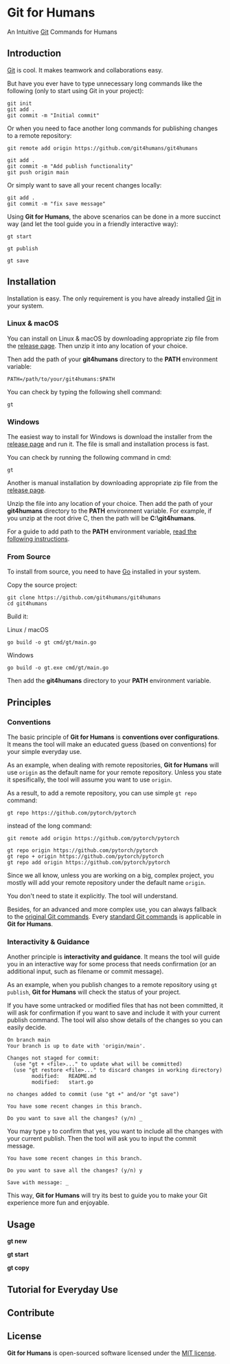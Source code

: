 # Git for Humans

An Intuitive [Git](https://git-scm.com/) Commands for Humans

## Introduction

[Git](https://git-scm.com/) is cool. It makes teamwork and collaborations easy.

But have you ever have to type unnecessary long commands like the following (only to start using Git in your project):

```shell
git init 
git add .
git commit -m "Initial commit"
```

Or when you need to face another long commands for publishing changes to a remote repository:

```shell
git remote add origin https://github.com/git4humans/git4humans

git add .
git commit -m "Add publish functionality" 
git push origin main
```

Or simply want to save all your recent changes locally:

```shell
git add .
git commit -m "fix save message"
```

Using **Git for Humans**, the above scenarios can be done in a more succinct way (and let the tool guide you in a friendly interactive way):

```shell 
gt start 
```

```shell 
gt publish
```

```shell
gt save
```
## Installation 

Installation is easy. The only requirement is you have already installed [Git](https://git-scm.com/book/en/v2/Getting-Started-Installing-Git) in your system.

### Linux & macOS 

You can install on Linux & macOS by downloading appropriate zip file from the [release page](https://github.com/git4humans/git4humans/releases). Then unzip it into any location of your choice.

Then add the path of your **git4humans** directory to the **PATH** environment variable:

```shell
PATH=/path/to/your/git4humans:$PATH
```
You can check by typing the following shell command:

```shell
gt
```

### Windows

The easiest way to install for Windows is download the installer from the [release page](https://github.com/git4humans/git4humans/releases) and run it. The file is small and installation process is fast. 

You can check by running the following command in cmd:

```shell
gt
```

Another is manual installation by downloading appropriate zip file from the [release page](https://github.com/git4humans/git4humans/releases). 

Unzip the file into any location of your choice. Then add the path of your **git4humans** directory to the **PATH** environment variable. For example, if you unzip at the root drive C, then the path will be **C:\git4humans**.

For a guide to add path to the **PATH** environment variable, [read the following instructions](https://www.architectryan.com/2018/03/17/add-to-the-path-on-windows-10/).

### From Source

To install from source, you need to have [Go](https://go.dev/dl/) installed in your system.

Copy the source project:

```shell
git clone https://github.com/git4humans/git4humans
cd git4humans 
```
Build it:

Linux / macOS

```shell
go build -o gt cmd/gt/main.go
```

Windows 

```shell
go build -o gt.exe cmd/gt/main.go
```

Then add the **git4humans** directory to your **PATH** environment variable.

## Principles

### Conventions
The basic principle of **Git for Humans** is **conventions over configurations**. It means the tool will make an educated guess (based on conventions) for your simple everyday use. 

As an example, when dealing with remote repositories, **Git for Humans** will use `origin` as the default name for your remote repository. Unless you state it spesifically, the tool will assume you want to use `origin`. 

As a result, to add a remote repository, you can use simple `gt repo` command:

```shell 
gt repo https://github.com/pytorch/pytorch 
```

instead of the long command:

```
git remote add origin https://github.com/pytorch/pytorch

gt repo origin https://github.com/pytorch/pytorch
gt repo + origin https://github.com/pytorch/pytorch
gt repo add origin https://github.com/pytorch/pytorch
```

Since we all know, unless you are working on a big, complex project, you mostly will add your remote repository under the default name `origin`. 

You don't need to state it explicitly. The tool will understand.

Besides, for an advanced and more complex use, you can always fallback to the [original Git commands](https://git-scm.com/docs). Every [standard Git commands](https://git-scm.com/docs) is applicable in **Git for Humans**.

### Interactivity & Guidance

Another principle is **interactivity and guidance**. It means the tool will guide you in an interactive way for some process that needs confirmation (or an additional input, such as filename or commit message).

As an example, when you publish changes to a remote repository using `gt publish`, **Git for Humans** will check the status of your project. 

If you have some untracked or modified files that has not been committed, it will ask for confirmation if you want to save and include it with your current publish command. The tool will also show details of the changes so you can easily decide.

```shell
On branch main
Your branch is up to date with 'origin/main'.

Changes not staged for commit:
  (use "gt + <file>..." to update what will be committed)
  (use "gt restore <file>..." to discard changes in working directory)
        modified:   README.md
        modified:   start.go

no changes added to commit (use "gt +" and/or "gt save")

You have some recent changes in this branch.

Do you want to save all the changes? (y/n) _
```
You may type `y` to confirm that yes, you want to include all the changes with your current publish. Then the tool will ask you to input the commit message.

```shell
You have some recent changes in this branch.

Do you want to save all the changes? (y/n) y

Save with message: _
```

This way, **Git for Humans** will try its best to guide you to make your Git experience more fun and enjoyable.

## Usage 

**gt new** 

**gt start**

**gt copy**

## Tutorial for Everyday Use

## Contribute 

## License 

**Git for Humans** is open-sourced software licensed under the [MIT license](https://opensource.org/licenses/MIT).